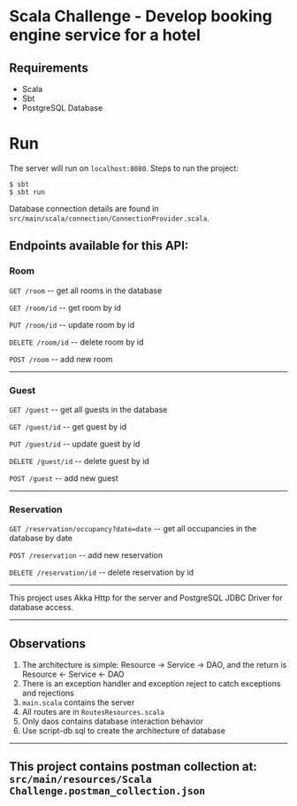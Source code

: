# Scala Challenge - Develop booking engine service for a hotel

## Requirements

- Scala
- Sbt
- PostgreSQL Database

# Run

The server will run on `localhost:8080`.
Steps to run the project:

```
$ sbt
$ sbt run
```

Database connection details are found in `src/main/scala/connection/ConnectionProvider.scala`.

## Endpoints available for this API:

### Room

`GET /room` -- get all rooms in the database

`GET /room/id` -- get room by id

`PUT /room/id` -- update room by id

`DELETE /room/id` -- delete room by id

`POST /room` -- add new room

---

### Guest

`GET /guest` -- get all guests in the database

`GET /guest/id` -- get guest by id

`PUT /guest/id` -- update guest by id

`DELETE /guest/id` -- delete guest by id

`POST /guest` -- add new guest

---

### Reservation

`GET /reservation/occupancy?date=date` -- get all occupancies in the database by date

`POST /reservation` -- add new reservation

`DELETE /reservation/id` -- delete reservation by id

---

This project uses Akka Http for the server and PostgreSQL JDBC Driver for database access.

---

## Observations

1. The architecture is simple: Resource -> Service -> DAO, and the return is Resource <- Service <- DAO
2. There is an exception handler and exception reject to catch exceptions and rejections
3. `main.scala` contains the server
4. All routes are in `RoutesResources.scala`
5. Only daos contains database interaction behavior
6. Use script-db.sql to create the architecture of database

---

## This project contains postman collection at: `src/main/resources/Scala Challenge.postman_collection.json`
